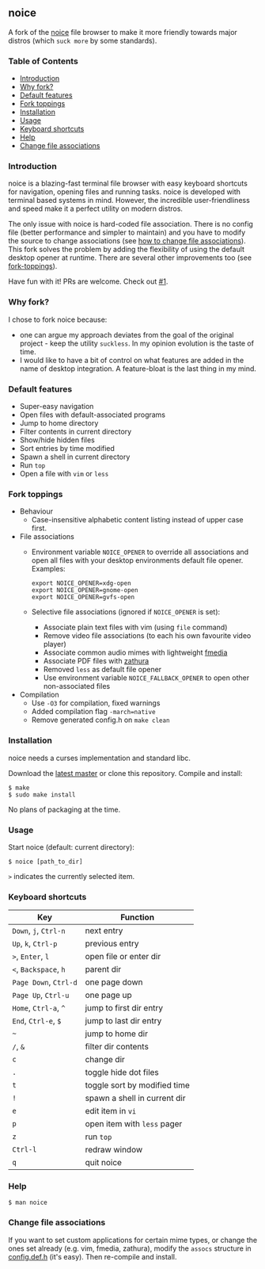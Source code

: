 ## noice

A fork of the [noice](http://git.2f30.org/noice/) file browser to make it more friendly towards major distros (which `suck more` by some standards).

### Table of Contents

- [Introduction](#introduction)
- [Why fork?](#why-fork)
- [Default features](#default-features)
- [Fork toppings](#fork-toppings)
- [Installation](#installation)
- [Usage](#usage)
- [Keyboard shortcuts](#keyboard-shortcuts)
- [Help](#help)
- [Change file associations](#change-file-associations)

### Introduction

noice is a blazing-fast terminal file browser with easy keyboard shortcuts for navigation, opening files and running tasks. noice is developed with terminal based systems in mind. However, the incredible user-friendliness and speed make it a perfect utility on modern distros.

The only issue with noice is hard-coded file association. There is no config file (better performance and simpler to maintain) and you have to modify the source to change associations (see [how to change file associations](#change-file-associations)). This fork solves the problem by adding the flexibility of using the default desktop opener at runtime. There are several other improvements too (see [fork-toppings](#fork-toppings)).

Have fun with it! PRs are welcome. Check out [#1](https://github.com/jarun/noice/issues/1).

### Why fork?

I chose to fork noice because:
- one can argue my approach deviates from the goal of the original project -  keep the utility `suckless`. In my opinion evolution is the taste of time.
- I would like to have a bit of control on what features are added in the name of desktop integration. A feature-bloat is the last thing in my mind.

### Default features

- Super-easy navigation
- Open files with default-associated programs
- Jump to home directory
- Filter contents in current directory
- Show/hide hidden files
- Sort entries by time modified
- Spawn a shell in current directory
- Run `top`
- Open a file with `vim` or `less`

### Fork toppings

- Behaviour
  - Case-insensitive alphabetic content listing instead of upper case first.
- File associations
  - Environment variable `NOICE_OPENER` to override all associations and open all files with your desktop environments default file opener. Examples:

        export NOICE_OPENER=xdg-open
        export NOICE_OPENER=gnome-open
        export NOICE_OPENER=gvfs-open
  - Selective file associations (ignored if `NOICE_OPENER` is set):
    - Associate plain text files with vim (using `file` command)
    - Remove video file associations (to each his own favourite video player)
    - Associate common audio mimes with lightweight [fmedia](http://fmedia.firmdev.com/)
    - Associate PDF files with [zathura](https://pwmt.org/projects/zathura/)
    - Removed `less` as default file opener
    - Use environment variable `NOICE_FALLBACK_OPENER` to open other non-associated files
- Compilation
  - Use `-O3` for compilation, fixed warnings
  - Added compilation flag `-march=native`
  - Remove generated config.h on `make clean`

### Installation

noice needs a curses implementation and standard libc.

Download the [latest master](https://github.com/jarun/noice/archive/master.zip) or clone this repository. Compile and install:

    $ make
    $ sudo make install
No plans of packaging at the time.

### Usage

Start noice (default: current directory):

    $ noice [path_to_dir]
`>` indicates the currently selected item.

### Keyboard shortcuts

| Key | Function |
| --- | --- |
| `Down`, `j`, `Ctrl-n` | next entry |
| `Up`, `k`, `Ctrl-p` | previous entry |
| `>`, `Enter`, `l` | open file or enter dir |
| `<`, `Backspace`, `h` | parent dir |
| `Page Down`, `Ctrl-d` | one page down |
| `Page Up`, `Ctrl-u` | one page up |
| `Home`, `Ctrl-a`, `^` | jump to first dir entry |
| `End`, `Ctrl-e`, `$` | jump to last dir entry |
| `~` | jump to home dir |
| `/`, `&` | filter dir contents |
| `c` | change dir |
| `.` | toggle hide dot files |
| `t` | toggle sort by modified time |
| `!` | spawn a shell in current dir |
| `e` | edit item in `vi` |
| `p` | open item with `less` pager |
| `z` | run `top` |
| `Ctrl-l` | redraw window |
| `q` | quit noice |

### Help

    $ man noice

### Change file associations

If you want to set custom applications for certain mime types, or change the ones set already (e.g. vim, fmedia, zathura), modify the `assocs` structure in [config.def.h](https://github.com/jarun/noice/blob/master/config.def.h) (it's easy). Then re-compile and install.
